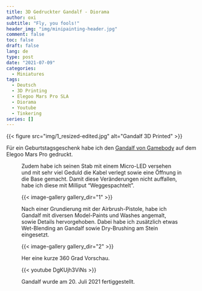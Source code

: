 ```yaml
---
title: 3D Gedruckter Gandalf - Diorama
author: oxi
subtitle: "Fly, you fools!"
header_img: "img/minipainting-header.jpg"
comment: false
toc: false
draft: false
lang: de
type: post
date: "2021-07-09"
categories:
  - Miniatures
tags:
  - Deutsch
  - 3D Printing
  - Elegoo Mars Pro SLA
  - Diorama
  - Youtube
  - Tinkering
series: []
---
```

{{< figure src="img/1_resized-edited.jpg" alt="Gandalf 3D Printed" >}}

Für ein Geburtstagsgeschenk habe ich den <a rel="noreferrer noopener" href="https://www.gambody.com/3d-models/gandalf-the-gray" target="_blank">Gandalf von Gamebody</a> auf dem Elegoo Mars Pro gedruckt.<figure class="wp-block-image size-large is-style-default">

Zudem habe ich seinen Stab mit einem Micro-LED versehen und mit sehr viel Geduld die Kabel verlegt sowie eine Öffnung in die Base gemacht. Damit diese Veränderungen nicht auffallen, habe ich diese mit Milliput &#8220;Weggespachtelt&#8221;.

{{< image-gallery gallery_dir="1" >}}

Nach einer Grundierung mit der Airbrush-Pistole, habe ich Gandalf mit diversen Model-Paints und Washes angemalt, sowie Details hervorgehoben. Dabei habe ich zusätzlich etwas Wet-Blending an Gandalf sowie Dry-Brushing am Stein eingesetzt.

{{< image-gallery gallery_dir="2" >}}

Her eine kurze 360 Grad Vorschau.

{{< youtube DgKUjh3ViNs >}}

Gandalf wurde am 20. Juli 2021 fertiggestellt.

